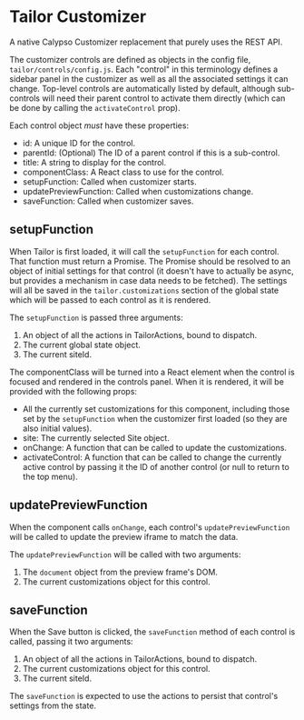 # Tailor Customizer

A native Calypso Customizer replacement that purely uses the REST API.

The customizer controls are defined as objects in the config file,
`tailor/controls/config.js`. Each "control" in this terminology defines a
sidebar panel in the customizer as well as all the associated settings it can
change. Top-level controls are automatically listed by default, although
sub-controls will need their parent control to activate them directly (which can
be done by calling the `activateControl` prop).

Each control object *must* have these properties:

- id: A unique ID for the control.
- parentId: (Optional) The ID of a parent control if this is a sub-control.
- title: A string to display for the control.
- componentClass: A React class to use for the control.
- setupFunction: Called when customizer starts.
- updatePreviewFunction: Called when customizations change.
- saveFunction: Called when customizer saves.

## setupFunction

When Tailor is first loaded, it will call the `setupFunction` for each
control. That function must return a Promise. The Promise should be resolved
to an object of initial settings for that control (it doesn't have to
actually be async, but provides a mechanism in case data needs to be
fetched). The settings will all be saved in the `tailor.customizations`
section of the global state which will be passed to each control as it is
rendered.

The `setupFunction` is passed three arguments:

1. An object of all the actions in TailorActions, bound to dispatch.
2. The current global state object.
3. The current siteId.

The componentClass will be turned into a React element when the control is
focused and rendered in the controls panel. When it is rendered, it will be
provided with the following props:

- All the currently set customizations for this component, including those set
  by the `setupFunction` when the customizer first loaded (so they are also
  initial values).
- site: The currently selected Site object.
- onChange: A function that can be called to update the customizations.
- activateControl: A function that can be called to change the currently active
  control by passing it the ID of another control (or null to return to the top
  menu).

## updatePreviewFunction

When the component calls `onChange`, each control's `updatePreviewFunction` will
be called to update the preview iframe to match the data.

The `updatePreviewFunction` will be called with two arguments:

1. The `document` object from the preview frame's DOM.
2. The current customizations object for this control.

## saveFunction

When the Save button is clicked, the `saveFunction` method of each control is
called, passing it two arguments:

1. An object of all the actions in TailorActions, bound to dispatch.
2. The current customizations object for this control.
3. The current siteId.

The `saveFunction` is expected to use the actions to persist that control's
settings from the state.
